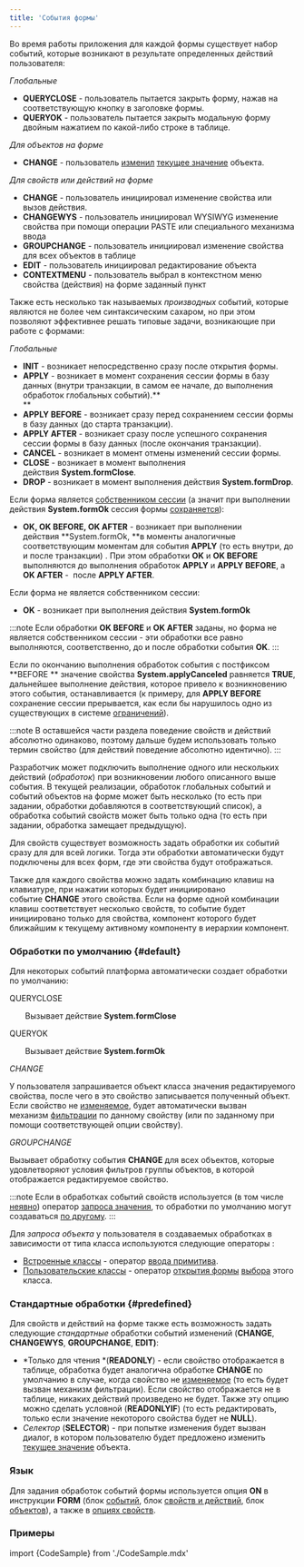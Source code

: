 ```yaml
---
title: 'События формы'
---
```


Во время работы приложения для каждой формы существует набор событий, которые возникают в результате определенных действий пользователя:

*Глобальные*

-   **QUERYCLOSE** - пользователь пытается закрыть форму, нажав на соответствующую кнопку в заголовке формы.
-   **QUERYOK** - пользователь пытается закрыть модальную форму двойным нажатием по какой-либо строке в таблице.

*Для объектов на форме*

-   **CHANGE** - пользователь [изменил](Interactive_view.md#objects) [текущее значение](Form_structure.md#currentObject-broken) объекта.

*Для свойств или действий на форме*

-   **CHANGE** - пользователь инициировал изменение свойства или вызов действия.
-   **CHANGEWYS** - пользователь инициировал WYSIWYG изменение свойства при помощи операции PASTE или специального механизма ввода 
-   **GROUPCHANGE** - пользователь инициировал изменение свойства для всех объектов в таблице
-   **EDIT** - пользователь инициировал редактирование объекта
-   **CONTEXTMENU** - пользователь выбрал в контекстном меню свойства (действия) на форме заданный пункт

Также есть несколько так называемых *производных* событий, которые являются не более чем синтаксическим сахаром, но при этом позволяют эффективнее решать типовые задачи, возникающие при работе с формами:

*Глобальные*

-   **INIT** - возникает непосредственно сразу после открытия формы.
-   **APPLY** - возникает в момент сохранения сессии формы в базу данных (внутри транзакции, в самом ее начале, до выполнения обработок глобальных событий).**  
    **
-   **APPLY BEFORE** - возникает сразу перед сохранением сессии формы в базу данных (до старта транзакции).
-   **APPLY AFTER** - возникает сразу после успешного сохранения сессии формы в базу данных (после окончания транзакции).
-   **CANCEL** - возникает в момент отмены изменений сессии формы.
-   **CLOSE** - возникает в момент выполнения действия **System.formClose**.
-   **DROP** - возникает в момент выполнения действия **System.formDrop**.

Если форма является [собственником сессии](Interactive_view.md#owner) (а значит при выполнении действия **System.formOk** сессия формы [сохраняется](Apply_changes_APPLY_.md)):

-   **OK, OK BEFORE, OK AFTER** - возникает при выполнении действия **System.formOk, **в моменты аналогичные соответствующим моментам для события **APPLY** (то есть внутри, до и после транзакции) . При этом обработки **OK** и **OK BEFORE** выполняются до выполнения обработок **APPLY** и **APPLY BEFORE**, а **OK AFTER** -  после **APPLY AFTER**.

Если форма не является собственником сессии:

-   **OK** - возникает при выполнения действия **System.formOk**


:::note
Если обработки **OK BEFORE** и **OK AFTER** заданы, но форма не является собственником сессии - эти обработки все равно выполняются, соответственно, до и после обработки события **OK**.
:::

Если по окончанию выполнения обработок события с постфиксом **BEFORE ** значение свойства **System.applyCanceled** равняется **TRUE**, дальнейшее выполнение действия, которое привело к возникновению этого события, останавливается (к примеру, для **APPLY BEFORE** сохранение сессии прерывается, как если бы нарушилось одно из существующих в системе [ограничений](Constraints.md)).


:::note
В оставшейся части раздела поведение свойств и действий абсолютно одинаково, поэтому дальше будем использовать только термин свойство (для действий поведение абсолютно идентично).
:::

Разработчик может подключить выполнение одного или нескольких действий (*обработок*) при возникновении любого описанного выше события. В текущей реализации, обработок глобальных событий и событий объектов на форме может быть несколько (то есть при задании, обработки добавляются в соответствующий список), а обработка событий свойств может быть только одна (то есть при задании, обработка замещает предыдущую).

Для свойств существует возможность задать обработки их событий сразу для для всей логики. Тогда эти обработки автоматически будут подключены для всех форм, где эти свойства будут отображаться.

Также для каждого свойства можно задать комбинацию клавиш на клавиатуре, при нажатии которых будет инициировано событие **CHANGE** этого свойства. Если на форме одной комбинации клавиш соответствует несколько свойств, то событие будет инициировано только для свойства, компонент которого будет ближайшим к текущему активному компоненту в иерархии компонент.

### Обработки по умолчанию {#default}

Для некоторых событий платформа автоматически создает обработки по умолчанию:

QUERYCLOSE

       Вызывает действие **System.formClose**

QUERYOK

       Вызывает действие **System.formOk**

*CHANGE*

У пользователя запрашивается объект класса значения редактируемого свойства, после чего в это свойство записывается полученный объект. Если свойство не [изменяемое](Property_change_CHANGE_.md#changeable), будет автоматически вызван механизм [фильтрации](Interactive_view.md#userfilters) по данному свойству (или по заданному при помощи соответствующей опции свойству).

*GROUPCHANGE*

Вызывает обработку события **CHANGE** для всех объектов, которые удовлетворяют условия фильтров группы объектов, в которой отображается редактируемое свойство. 


:::note
Если в обработках событий свойств используется (в том числе [неявно](Value_request_REQUEST_.md#implicit)) оператор [запроса значения](Value_request_REQUEST_.md), то обработки по умолчанию могут создаваться [по другому](Value_request_REQUEST_.md#defaultChange-broken).
:::

Для *запроса объекта* у пользователя в создаваемых обработках в зависимости от типа класса используются следующие операторы :

-   [Встроенные классы](Built-in_classes.md) - оператор [ввода примитива](Primitive_input_INPUT_.md).
-   [Пользовательские классы](Static_objects.md) - оператор [открытия формы](In_an_interactive_view_SHOW_DIALOG_.md) [выбора](Interactive_view.md#edtClass) этого класса. 

### Стандартные обработки {#predefined}

Для свойств и действий на форме также есть возможность задать следующие *стандартные* обработки событий изменений (**CHANGE**, **CHANGEWYS**, **GROUPCHANGE**, **EDIT)**: 

-   *Только для чтения *(**READONLY**) - если свойство отображается в таблице, обработка будет аналогична обработке **CHANGE** по умолчанию в случае, когда свойство не [изменяемое](Property_change_CHANGE_.md#changeable) (то есть будет вызван механизм фильтрации). Если свойство отображается не в таблице, никаких действий произведено не будет. Также эту опцию можно сделать условной (**READONLYIF**) (то есть редактировать, только если значение некоторого свойства будет не **NULL**).
-   *Селектор* (**SELECTOR**) - при попытке изменения будет вызван диалог, в котором пользователю будет предложено изменить [текущее значение](Form_structure.md#currentObject-broken) объекта.

### Язык

Для задания обработок событий формы используется опция **ON** в инструкции **FORM** (блок [событий](Event_block.md), блок [свойств и действий](Properties_and_actions_block.md), блок [объектов](Object_blocks.md#objects)), а также в [опциях свойств](Property_options.md). 

### Примеры

import {CodeSample} from './CodeSample.mdx'

<CodeSample url="https://ru-documentation.lsfusion.org/sample?file=FormSample&block=events"/>

  
